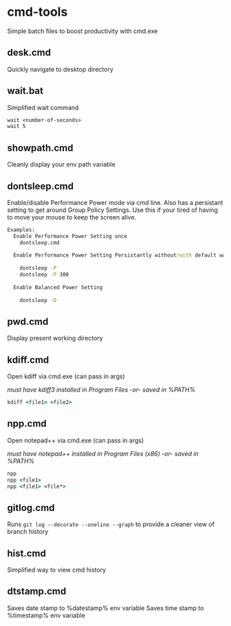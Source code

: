 # cmd-tools
Simple batch files to boost productivity with cmd.exe

## desk.cmd
Quickly navigate to desktop directory

## wait.bat
Simplified wait command
```cmd
wait <number-of-seconds>
wait 5
```
## showpath.cmd
Cleanly display your env path variable

## dontsleep.cmd
Enable/disable Performance Power mode via cmd line. Also has a persistant setting to 
get around Group Policy Settings. Use this if your tired of having to move your mouse
to keep the screen alive.
```cmd
Examples:
  Enable Performance Power Setting once
    dontsleep.cmd
  
  Enable Performance Power Setting Persistantly without/with default wait  time intervals between setting    
  
    dontsleep -P    
    dontsleep -P 300
  
  Enable Balanced Power Setting    
  
    dontsleep -D
```

## pwd.cmd
Display present working directory

## kdiff.cmd
Open kdiff via cmd.exe (can pass in args)

*must have kdiff3 installed in Program Files -or- saved in %PATH%*
```cmd
kdiff <file1> <file2>
```
## npp.cmd
Open notepad++ via cmd.exe (can pass in args)

*must have notepad++ installed in Program Files (x86) -or- saved in %PATH%*
```cmd
npp
npp <file1>
npp <file1> <file*>
```

## gitlog.cmd
Runs `git log --decorate --oneline --graph` to provide a cleaner view of branch history

## hist.cmd
Simplified way to view cmd history

## dtstamp.cmd
Saves date stamp to %datestamp% env variable
Saves time stamp to %timestamp% env variable
